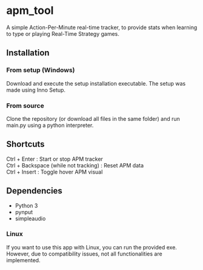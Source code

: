 # apm_tool
A simple Action-Per-Minute real-time tracker, to provide stats when learning to type or playing Real-Time Strategy games.

## Installation

### From setup (Windows)
Download and execute the setup installation executable. The setup was made using Inno Setup.

### From source
Clone the repository (or download all files in the same folder) and run main.py using a python interpreter.

## Shortcuts
Ctrl + Enter : Start or stop APM tracker  
Ctrl + Backspace (while not tracking) : Reset APM data  
Ctrl + Insert : Toggle hover APM visual  


## Dependencies
* Python 3
* pynput
* simpleaudio

### Linux
If you want to use this app with Linux, you can run the provided exe. However, due to compatibility issues, not all functionalities are implemented.

